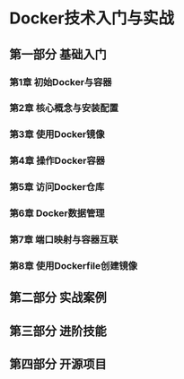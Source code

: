 # Docker技术入门与实战

## 第一部分 基础入门

### 第1章 初始Docker与容器

### 第2章 核心概念与安装配置

### 第3章 使用Docker镜像

### 第4章 操作Docker容器

### 第5章 访问Docker仓库

### 第6章 Docker数据管理

### 第7章 端口映射与容器互联

### 第8章 使用Dockerfile创建镜像

## 第二部分 实战案例

## 第三部分 进阶技能

## 第四部分 开源项目